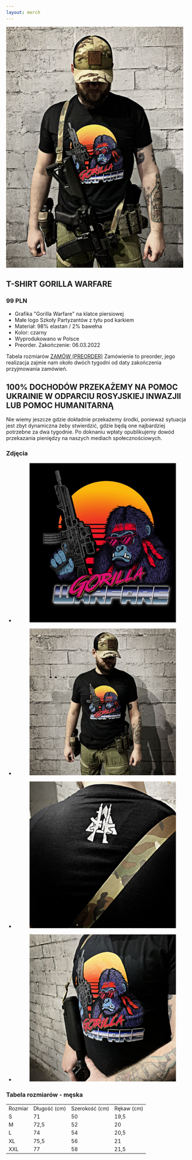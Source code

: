 ```yaml
---
layout: merch
---
```


<div class="merch-info-container">
    <div class="merch-main-photo">
        <div style="margin-right: 20px;"> 
            <a href="/img/merch/gorilla_warfare_front_vertical.png"><img class="image-inline-vertical" src="/img/merch/gorilla_warfare_front_vertical_thumb.png"/></a>
        </div>
    </div>
    <div class="merch-main-desc">
        <h2>T-SHIRT GORILLA WARFARE</h2>
        <h3>99 PLN</h3>
        <ul>
            <li>Grafika "Gorilla Warfare" na klatce piersiowej</li>
            <li>Małe logo Szkoły Partyzantów z tyłu pod karkiem</li>
            <li>Materiał: 98% elastan / 2% bawełna</li>
            <li>Kolor: czarny</li>
            <li>Wyprodukowano w Polsce</li>
            <li>Preorder. Zakończenie: 06.03.2022</li>
        </ul>
        <a href="#tabela_rozmiarow" style="text-decoration: none;">Tabela rozmiarów</a>
        <a href="https://bluzy.pl/pl/p/T-SHIRT-meski-SZKOLA-PARTYZANTOW-GORILLA/366" class="merch-order-button">ZAMÓW (PREORDER)</a>
        Zamówienie to preorder, jego realizacja zajmie nam około dwóch tygodni od daty zakończenia przyjmowania zamówień.
    </div>
</div>

## 100% DOCHODÓW PRZEKAŻEMY NA POMOC UKRAINIE W ODPARCIU ROSYJSKIEJ INWAZJII LUB POMOC HUMANITARNĄ
Nie wiemy jeszcze gdzie dokładnie przekażemy środki, ponieważ sytuacja jest zbyt dynamiczna żeby stwierdzić,
gdzie będą one najbardziej potrzebne za dwa tygodnie. Po doknaniu wpłaty opublikujemy dowód przekazania pieniędzy
na naszych mediach społecznościowych.

### Zdjęcia
<ul class="merch-gallery">
    <li class="merch-gallery-item">
        <a href="/img/merch/gorilla_warfare_img.jpg"><figure><img class="image-inline-full" src="/img/merch/gorilla_warfare_img_thumb.png"/></figure></a>
    </li>
    <li class="merch-gallery-item">
        <a href="/img/merch/gorilla_warfare_front.png"><figure><img class="image-inline-full" src="/img/merch/gorilla_warfare_front_thumb.png"/></figure></a>
    </li>
    <li class="merch-gallery-item">
        <a href="/img/merch/gorilla_warfare_neck.png"><figure><img class="image-inline-full" src="/img/merch/gorilla_warfare_neck_thumb.png"/></figure></a>
    </li>
    <li class="merch-gallery-item">
        <a href="/img/merch/gorilla_warfare_zoom.png"><figure><img class="image-inline-full" src="/img/merch/gorilla_warfare_zoom_thumb.png"/></figure></a>
    </li>
</ul>


### <a name="tabela_rozmiarow"></a>Tabela rozmiarów - męska
<table>
    <tr>
        <td>Rozmiar</td>
        <td>Długość (cm)</td>
        <td>Szerokość (cm)</td>
        <td>Rękaw (cm)</td>
    </tr>
    <tr>
        <td>S</td>
        <td>71</td>
        <td>50</td>
        <td>19,5</td>
    </tr>
    <tr>
        <td>M</td>
        <td>72,5</td>
        <td>52</td>
        <td>20</td>
    </tr>
    <tr>
        <td>L</td>
        <td>74</td>
        <td>54</td>
        <td>20,5</td>
    </tr>
    <tr>
        <td>XL</td>
        <td>75,5</td>
        <td>56</td>
        <td>21</td>
    </tr>
    <tr>
        <td>XXL</td>
        <td>77</td>
        <td>58</td>
        <td>21,5</td>
    </tr>
</table>
